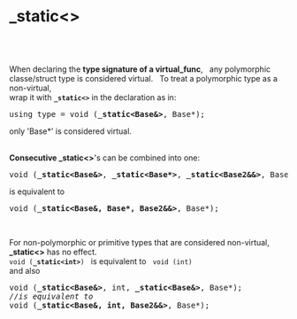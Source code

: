 # \_static<>
&nbsp;  
&nbsp;  
&nbsp;  
When declaring the **type signature of a virtual_func**, &nbsp; 
any polymorphic classe/struct type is considered virtual. &nbsp; 
To treat a polymorphic type as a non-virtual,  
wrap it with **```_static<>```** in the declaration as in:
<pre>using type = void (<strong>_static&lt;Base&&gt;</strong>, Base*);</pre>
only 'Base*' is considered virtual.
&nbsp;  
&nbsp;

**Consecutive \_static<>**'s can be combined into one:
<div>
<pre style=''>void (<strong>_static&lt;Base&&gt;</strong>, <strong>_static&lt;Base*&gt;</strong>, <strong>_static&lt;Base2&&&gt;</strong>, Base*);</pre>
is equivalent to
<pre>void (<strong>_static&lt;Base&, Base*, Base2&&&gt;</strong>, Base*);</pre>
</div>
&nbsp;  

For non-polymorphic or primitive types that are considered non-virtual, **\_static<>** has no effect.  
<code>void (<strong>_static&lt;int&gt;</strong>)</code> &nbsp; is equivalent to &nbsp; ```void (int)```   
and also
<pre>void (<strong>_static&lt;Base&&gt;</strong>, int, <strong>_static&lt;Base&&gt;</strong>, Base*);
<i>//is equivalent to</i>
void (<strong>_static&lt;Base&, int, Base2&&&gt;</strong>, Base*);</pre>
